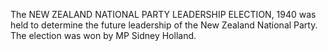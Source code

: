 The NEW ZEALAND NATIONAL PARTY LEADERSHIP ELECTION, 1940 was held to determine the future leadership of the New Zealand National Party. The election was won by MP Sidney Holland.
